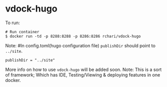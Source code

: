 # vdock-hugo

To run: 
```
# Run container
$ docker run -td -p 8288:8288 -p 8286:8286 rchari/vdock-hugo

```

Note:
#In config.toml(hugo configuration file) `publishDir` should point to `../site`.
```
publishDir = "../site"
```

More info on how to use `vdock-hugo` will be added soon.
Note: This is a sort of framework; Which has IDE, Testing/Viewing & deploying features in one docker.
